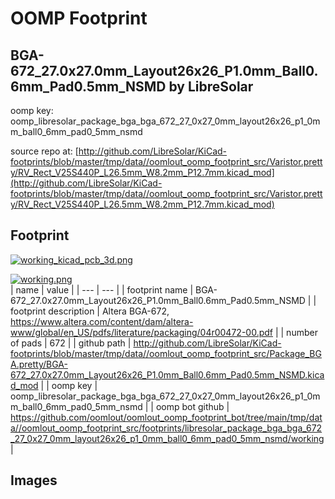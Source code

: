 # OOMP Footprint  
## BGA-672_27.0x27.0mm_Layout26x26_P1.0mm_Ball0.6mm_Pad0.5mm_NSMD  by LibreSolar  
  
oomp key: oomp_libresolar_package_bga_bga_672_27_0x27_0mm_layout26x26_p1_0mm_ball0_6mm_pad0_5mm_nsmd  
  
source repo at: [http://github.com/LibreSolar/KiCad-footprints/blob/master/tmp/data//oomlout_oomp_footprint_src/Varistor.pretty/RV_Rect_V25S440P_L26.5mm_W8.2mm_P12.7mm.kicad_mod](http://github.com/LibreSolar/KiCad-footprints/blob/master/tmp/data//oomlout_oomp_footprint_src/Varistor.pretty/RV_Rect_V25S440P_L26.5mm_W8.2mm_P12.7mm.kicad_mod)  
## Footprint  
  
[![working_kicad_pcb_3d.png](working_kicad_pcb_3d_600.png)](working_kicad_pcb_3d.png)  
  
[![working.png](working_600.png)](working.png)  
| name | value | 
| --- | --- | 
| footprint name | BGA-672_27.0x27.0mm_Layout26x26_P1.0mm_Ball0.6mm_Pad0.5mm_NSMD | 
| footprint description | Altera BGA-672, https://www.altera.com/content/dam/altera-www/global/en_US/pdfs/literature/packaging/04r00472-00.pdf | 
| number of pads | 672 | 
| github path | http://github.com/LibreSolar/KiCad-footprints/blob/master/tmp/data//oomlout_oomp_footprint_src/Package_BGA.pretty/BGA-672_27.0x27.0mm_Layout26x26_P1.0mm_Ball0.6mm_Pad0.5mm_NSMD.kicad_mod | 
| oomp key | oomp_libresolar_package_bga_bga_672_27_0x27_0mm_layout26x26_p1_0mm_ball0_6mm_pad0_5mm_nsmd | 
| oomp bot github | https://github.com/oomlout/oomlout_oomp_footprint_bot/tree/main/tmp/data//oomlout_oomp_footprint_src/footprints/libresolar_package_bga_bga_672_27_0x27_0mm_layout26x26_p1_0mm_ball0_6mm_pad0_5mm_nsmd/working | 
## Images  
